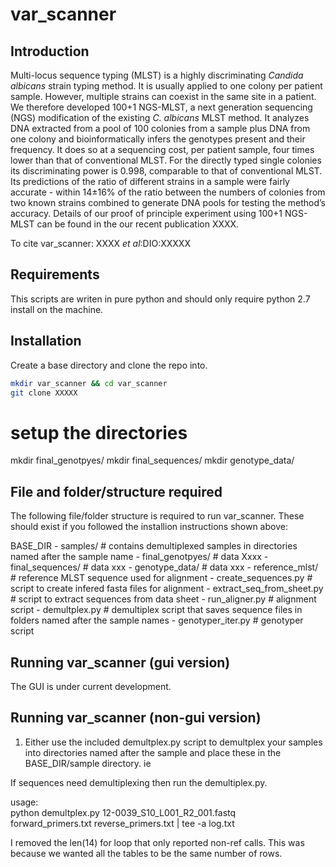 # var_scanner

## Introduction  
Multi-locus sequence typing (MLST) is a highly discriminating *Candida albicans* strain typing method. It is usually applied to one colony per patient sample. However, multiple strains can coexist in the same site in a patient. We therefore developed 100+1 NGS-MLST, a next generation sequencing (NGS) modification of the existing *C. albicans* MLST method. It analyzes DNA extracted from a pool of 100 colonies from a sample plus DNA from one colony and bioinformatically infers the genotypes present and their frequency. It does so at a sequencing cost, per patient sample, four times lower than that of conventional MLST.  For the directly typed single colonies its discriminating power is 0.998, comparable to that of conventional MLST. Its predictions of the ratio of different strains in a sample were fairly accurate - within 14±16% of the ratio between the numbers of colonies from two known strains combined to generate DNA pools for testing the method’s accuracy. Details of our proof of principle experiment using 100+1 NGS-MLST can be found in the our recent publication XXXX. 

To cite var_scanner:
XXXX *et al*:DIO:XXXXX  

## Requirements  
This scripts are writen in pure python and should only require python 2.7 install on the machine.  

## Installation  
Create a base directory and clone the repo into.  
```bash
mkdir var_scanner && cd var_scanner   
git clone XXXXX   
```

# setup the directories
mkdir final_genotpyes/
mkdir final_sequences/
mkdir genotype_data/

## File and folder/structure required  
The following file/folder structure is required to run var_scanner. These should exist if you followed the installion instructions shown above:  

BASE_DIR  -  samples/  # contains demultiplexed samples in directories named after the sample name
          -  final_genotpyes/  # data Xxxx
          -  final_sequences/ # data xxx
          -  genotype_data/  # data xxx
          -  reference_mlst/  # reference MLST sequence used for alignment
          -  create_sequences.py  # script to create infered fasta files for alignment
          -  extract_seq_from_sheet.py  # script to extract sequences from data sheet
          -  run_aligner.py  # alignment script
          -  demultplex.py  # demultiplex script that saves sequence files in folders named after the sample names
          -  genotyper_iter.py  # genotyper script
          


## Running var_scanner (gui version)
The GUI is under current development.  

## Running var_scanner (non-gui version)

1. Either use the included demultplex.py script to demultplex your samples into directories named after the sample and place these in the BASE_DIR/sample directory. ie 


If sequences need demultiplexing then run the demultiplex.py.


usage:  
python demultplex.py 12-0039_S10_L001_R2_001.fastq \
  forward_primers.txt reverse_primers.txt | tee -a log.txt

I removed the len(14) for loop that only reported non-ref calls.
This was because we wanted all the tables to be the same number
of rows.
